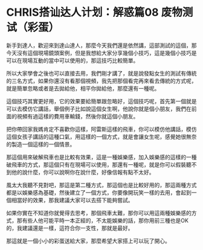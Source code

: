 # CHRIS搭讪达人计划：解惑篇08 废物测试（彩蛋）

新手到達人，歡迎來到達山達人，那麼今天我們還是依然講，這部測試的這個，那今天沒有這個現場鏡頭案例，但是我想給大家分享幾個小技巧，這是幾個小技巧是可以在現場互動的當中可以使用的，那這技巧比較簡單。

所以大家學會之後也可以直接去用，我們剛才講了，就是說發點女生的測試有傳統的三名方式，如果你還沒有看那個視頻，我先把那個看完再來看去傳統的方式呢，就是簡單忽略或者是去拋給他，相平你拋給他，那麼還有一種呢。

這個技巧其實更好用，它的效果要給簡單跟忽略好，這個技巧呢，首先第一個就是可以去模仿它講話，舉個例子比如說這個女生啊，他說你就是個小朋友，我們在前面的視頻有過這樣的費用車輸錢，然後你就這個小朋友。

把你帶回家我媽肯定不喜歡你這樣，阿雷斯這樣的飛車，你可以模仿他講話，模仿這個女孩子講話的這種口氣，用這樣的一個方式，就是會讓女生呢，感覺她很無奈的製造一個這樣的一個情景。

那這個用來破解飛車也是比較有效果，這是一種娛樂感，加入娛樂感的這樣的一種破飛車的方式，那這個只有在現場可以使用，那還有一種呢，就是你可以假裝聽不到他的說什麼，你可以說啊你在說什麼，好像信報有點不太好。

風太大我聽不見對吧，那這是第二種方式，那這個也是比較好用的，那這兩種方式都是以娛樂感為基礎，然後建立了一個方式，你要像開玩笑一樣的去用，會起到一個相當好的效果，那我建議大家可以去搭下能夠嘗試。

如果你實在不知道你就覺得去思考，那個飛車太難，那你可以用這兩種娛樂感的方式，那有些人他可能平時一本正經的，不太能娛樂的話，那你用前三種也是OK的，我建議還是一樣，這符合你一支性，那就是最好。

那這就是一個小小的彩蛋送給大家，那麼希望大家搭上可以玩了開心。